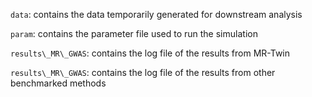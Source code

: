 `data`: contains the data temporarily generated for downstream analysis

`param`: contains the parameter file used to run the simulation

`results\_MR\_GWAS`: contains the log file of the results from MR-Twin

`results\_MR\_GWAS`: contains the log file of the results from other benchmarked methods
